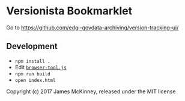 # Versionista Bookmarklet

Go to https://github.com/edgi-govdata-archiving/version-tracking-ui/

## Development

* `npm install .`
* Edit [`browser-tool.js`](browser-tool.js)
* `npm run build`
* `open index.html`

Copyright (c) 2017 James McKinney, released under the MIT license
